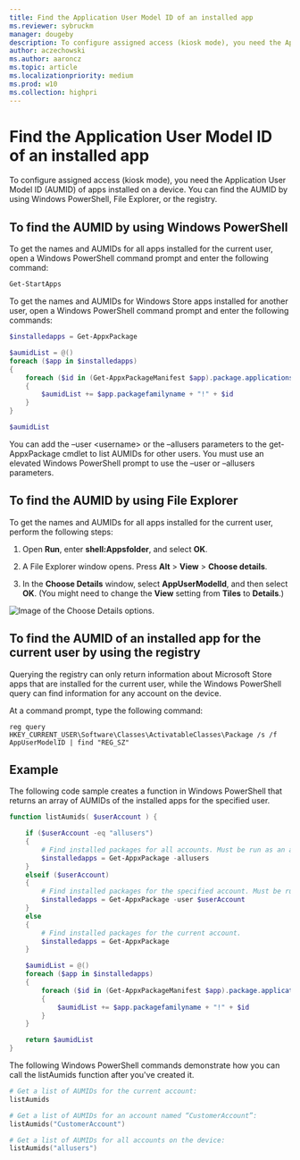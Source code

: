 ```yaml
---
title: Find the Application User Model ID of an installed app
ms.reviewer: sybruckm
manager: dougeby
description: To configure assigned access (kiosk mode), you need the Application User Model ID (AUMID) of apps installed on a device. 
author: aczechowski
ms.author: aaroncz
ms.topic: article
ms.localizationpriority: medium
ms.prod: w10
ms.collection: highpri
---
```

# Find the Application User Model ID of an installed app

To configure assigned access (kiosk mode), you need the Application User Model ID (AUMID) of apps installed on a device. You can find the AUMID by using Windows PowerShell, File Explorer, or the registry.

## To find the AUMID by using Windows PowerShell

To get the names and AUMIDs for all apps installed for the current user, open a Windows PowerShell command prompt and enter the following command:

```powershell
Get-StartApps
```

To get the names and AUMIDs for Windows Store apps installed for another user, open a Windows PowerShell command prompt and enter the following commands:

```powershell
$installedapps = Get-AppxPackage

$aumidList = @()
foreach ($app in $installedapps)
{
    foreach ($id in (Get-AppxPackageManifest $app).package.applications.application.id)
    {
        $aumidList += $app.packagefamilyname + "!" + $id
    }
}

$aumidList
```

You can add the –user &lt;username&gt; or the –allusers parameters to the get-AppxPackage cmdlet to list AUMIDs for other users. You must use an elevated Windows PowerShell prompt to use the –user or –allusers parameters.

## To find the AUMID by using File Explorer

To get the names and AUMIDs for all apps installed for the current user, perform the following steps:

1. Open **Run**, enter **shell:Appsfolder**, and select **OK**.

2. A File Explorer window opens. Press **Alt** > **View** > **Choose details**.

3. In the **Choose Details** window, select **AppUserModelId**, and then select **OK**. (You might need to change the **View** setting from **Tiles** to **Details**.)

![Image of the Choose Details options.](images/aumid-file-explorer.png)

## To find the AUMID of an installed app for the current user by using the registry

Querying the registry can only return information about Microsoft Store apps that are installed for the current user, while the Windows PowerShell query can find information for any account on the device.

At a command prompt, type the following command:

`reg query HKEY_CURRENT_USER\Software\Classes\ActivatableClasses\Package /s /f AppUserModelID | find "REG_SZ"`

## Example

The following code sample creates a function in Windows PowerShell that returns an array of AUMIDs of the installed apps for the specified user.

```powershell
function listAumids( $userAccount ) {

    if ($userAccount -eq "allusers")
    {
        # Find installed packages for all accounts. Must be run as an administrator in order to use this option.
        $installedapps = Get-AppxPackage -allusers
    }
    elseif ($userAccount)
    {
        # Find installed packages for the specified account. Must be run as an administrator in order to use this option.
        $installedapps = Get-AppxPackage -user $userAccount
    }
    else
    {
        # Find installed packages for the current account.
        $installedapps = Get-AppxPackage
    }

    $aumidList = @()
    foreach ($app in $installedapps)
    {
        foreach ($id in (Get-AppxPackageManifest $app).package.applications.application.id)
        {
            $aumidList += $app.packagefamilyname + "!" + $id
        }
    }

    return $aumidList
}
```

The following Windows PowerShell commands demonstrate how you can call the listAumids function after you've created it.

```powershell
# Get a list of AUMIDs for the current account:
listAumids

# Get a list of AUMIDs for an account named “CustomerAccount”:
listAumids("CustomerAccount")

# Get a list of AUMIDs for all accounts on the device:
listAumids("allusers")
```
